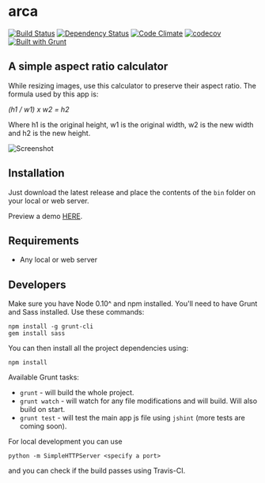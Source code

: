arca
=======

[![Build Status](https://travis-ci.org/stefanbc/arca.svg?branch=master)](https://travis-ci.org/stefanbc/arca) [![Dependency Status](https://www.versioneye.com/user/projects/57548c067757a00034dc42c4/badge.svg?style=flat)](https://www.versioneye.com/user/projects/57548c067757a00034dc42c4) [![Code Climate](https://codeclimate.com/github/stefanbc/arca/badges/gpa.svg)](https://codeclimate.com/github/stefanbc/arca) [![codecov](https://codecov.io/gh/stefanbc/arca/branch/master/graph/badge.svg)](https://codecov.io/gh/stefanbc/arca) [![Built with Grunt](https://cdn.gruntjs.com/builtwith.svg)](http://gruntjs.com/)

A simple aspect ratio calculator
--

While resizing images, use this calculator to preserve their aspect ratio. The formula used by this app is:

*(h1 / w1) x w2 = h2*

Where h1 is the original height, w1 is the original width, w2 is the new width and h2 is the new height.

![Screenshot](https://i.imgur.com/OYghw7m.png)

Installation
--

Just download the latest release and place the contents of the `bin` folder on your local or web server.

Preview a demo [HERE](http://stefanbc.github.io/arca).

Requirements
--

* Any local or web server

Developers
--

Make sure you have Node 0.10^ and npm installed. You'll need to have Grunt and Sass installed. Use these commands:

```
npm install -g grunt-cli
gem install sass
```

You can then install all the project dependencies using:

```
npm install
```

Available Grunt tasks:

* `grunt` - will build the whole project.
* `grunt watch` - will watch for any file modifications and will build. Will also build on start.
* `grunt test` - will test the main app js file using `jshint` (more tests are coming soon).

For local development you can use

```
python -m SimpleHTTPServer <specify a port>
```

and you can check if the build passes using Travis-CI.
